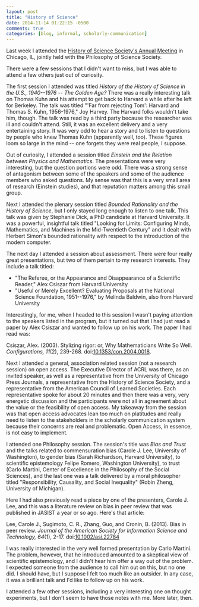 ```yaml
---
layout: post
title: "History of Science"
date: 2014-11-14 01:22:15 -0500
comments: true
categories: [blog, informal, scholarly-communication]
---
```


Last week I attended the [History of Science Society's Annual
Meeting][1] in Chicago, IL, jointly held with the Philosophy of
Science Society.

There were a few sessions that I didn't want to miss, but I was
able to attend a few others just out of curiosity.

The first session I attended was titled *History of the History of
Science in the U.S., 1940--1976 -- The Golden Age?* There was a
really interesting talk on Thomas Kuhn and his attempt to get back
to Harvard a while after he left for Berkeley. The talk was titled
"'Far from rejecting Tom': Harvard and Thomas S. Kuhn, 1956-1976,"
Joy Harvey. The Harvard folks wouldn't take him, though. The talk
was read by a third party because the researcher was ill and
couldn't attend. Still, it was an excellent delivery and a very
entertaining story. It was very odd to hear a story and to listen
to questions by people who knew Thomas Kuhn (apparently well,
too). These figures loom so large in the mind -- one forgets they
were real people, I suppose.

Out of curiosity, I attended a session titled *Einstein and the
Relation between Physics and Mathematics*. The presentations were
very interesting, but the question portions were odd. There was a
strong sense of antagonism between some of the speakers and some
of the audience members who asked questions. My sense was that
this is a very small area of research (Einstein studies),
and that reputation matters among this small group.

Next I attended the plenary session titled *Bounded Rationality
and the History of Science*, but I only stayed long enough to
listen to one talk. This talk was given by Stephanie Dick, a PhD
candidate at Harvard University. It was a powerful, insightful
talk titled "Looking for Limits: Configuring Minds, Mathematics,
and Machines in the Mid-Twentieth Century" and it dealt with
Herbert Simon's bounded rationality with respect to the
introduction of the modern computer.

The next day I attended a session about assessment. There were
four really great presentations, but two of them pertain to my
research interests. They include a talk titled:

* "The Referee, or the Appearance and Disappearance of a
  Scientific Reader," Alex Csiszar from Harvard University
* "Useful or Merely Excellent? Evaluating Proposals at the
  National Science Foundation, 1951--1976," by Melinda Baldwin,
  also from Harvard University

Interestingly, for me, when I headed to this session I wasn't
paying attention to the speakers listed in the program, but it
turned out that I had just read a paper by Alex Csiszar and wanted
to follow up on his work. The paper I had read was:

Csiszar, Alex. (2003). Stylizing rigor: or, Why Mathematicians
Write So Well. *Configurations, 11*(2), 239-268.
doi:[10.1353/con.2004.0018][2].

Next I attended a general, association related session (not a
research session) on open access. The Executive Director of ACRL
was there, as an invited speaker, as well as a representative from
the University of Chicago Press Journals, a representative from
the History of Science Society, and a representative from the
American Council of Learned Societies. Each representative spoke
for about 20 minutes and then there was a very, very energetic
discussion and the participants were not all in agreement about
the value or the feasibility of open access. My takeaway from the
session was that open access advocates lean too much on platitudes
and really need to listen to the stakeholders in the scholarly
communication system because their concerns are real and
problematic. Open Access, in essence, is not easy to implement.

I attended one Philosophy session. The session's title was *Bias
and Trust* and the talks related to commensuration bias (Carole J.
Lee, University of Washington), to gender bias (Sarah Richardson,
Harvard University), to scientific epistemology Felipe Romero,
Washington University), to trust (Carlo Martini, Center of
Excellence in the Philosophy of the Social Sciences), and the last
one was a talk delivered by a moral philosopher titled
"Responsibility, Causality, and Social Inequality" (Robin Zheng,
University of Michigan).

Here I had also previously read a piece by one of the presenters,
Carole J. Lee, and this was a literature review on bias in peer
review that was published in JASIST a year or so ago. Here's that
article:

Lee, Carole J., Sugimoto, C. R., Zhang, Guo, and Cronin, B.
(2013). Bias in peer review. *Journal of the American Society for
Information Science and Technology, 64*(1), 2-17.
doi:[10.1002/asi.22784][3]

I was really interested in the very well formed presentation by
Carlo Martini. The problem, however, that he introduced amounted
to a skeptical view of scientific epistemology, and I didn't hear
him offer a way out of the problem. I expected someone from the
audience to call him out on this, but no one did. I should have,
but I suppose I felt too much like an outsider. In any case, it
was a brilliant talk and I'd like to follow up on his work.

I attended a few other sessions, including a very interesting one
on thought experiments, but I don't seem to have those notes with
me. More later, then.

[1]: http://hssonline.org/meetings/2014-hss-annual-meeting/
[2]: http://dx.doi.org/10.1353/con.2004.0018
[3]: http://dx.doi.org/10.1002/asi.22784
